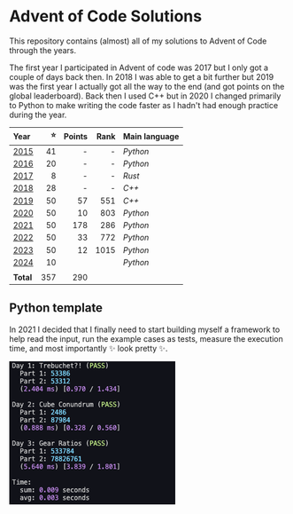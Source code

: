 # Advent of Code Solutions
This repository contains (almost) all of my solutions to Advent of Code through the years.

The first year I participated in Advent of code was 2017 but I only got a couple of days back then.
In 2018 I was able to get a bit further but 2019 was the first year I actually got all the way to
the end (and got points on the global leaderboard). Back then I used C++ but in 2020 I changed
primarily to Python to make writing the code faster as I hadn't had enough practice during the year.

| Year          | :star: | Points | Rank | Main language |
| :------------ | -----: | -----: | ---: | :------------ |
| [2015](/2015) |     41 |      - |    - | _Python_      |
| [2016](/2016) |     20 |      - |    - | _Python_      |
| [2017](/2017) |      8 |      - |    - | _Rust_        |
| [2018](/2018) |     28 |      - |    - | _C++_         |
| [2019](/2019) |     50 |     57 |  551 | _C++_         |
| [2020](/2020) |     50 |     10 |  803 | _Python_      |
| [2021](/2021) |     50 |    178 |  286 | _Python_      |
| [2022](/2022) |     50 |     33 |  772 | _Python_      |
| [2023](/2023) |     50 |     12 | 1015 | _Python_      |
| [2024](/2024) |     10 |        |      | _Python_      |
|               |        |        |      |               |
| **Total**     |    357 |    290 |      |               |


## Python template
In 2021 I decided that I finally need to start building myself a framework to help read the input,
run the example cases as tests, measure the execution time, and most importantly :sparkles: look
pretty :sparkles:.

![a screenshot of what my python template prints to the terminal](output-example.png)
